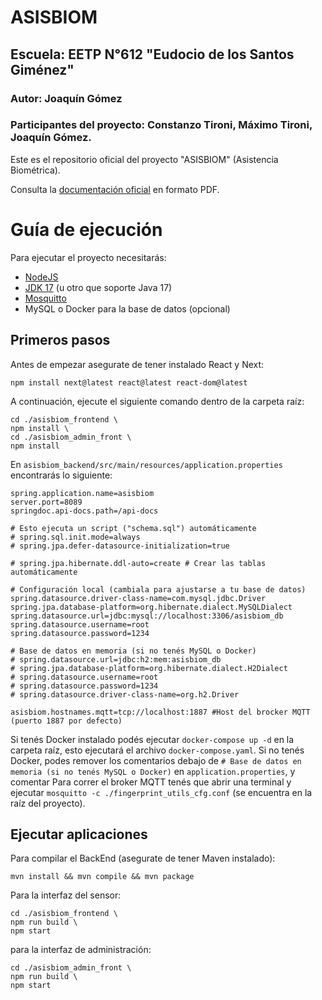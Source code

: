 # ASISBIOM 
## Escuela: EETP N°612 "Eudocio de los Santos Giménez"
### Autor: Joaquín Gómez
### Participantes del proyecto: Constanzo Tironi, Máximo Tironi, Joaquín Gómez.

Este es el repositorio oficial del proyecto "ASISBIOM" (Asistencia Biométrica).

Consulta la [documentación oficial](https://github.com/Joagz/eetp612-asisbiom/tree/dev/docs/pdf) en formato PDF.

# Guía de ejecución

Para ejecutar el proyecto necesitarás:
- [NodeJS](https://nodejs.org/en/download/package-manager)
- [JDK 17](https://openjdk.org/projects/jdk/17/) (u otro que soporte Java 17)
- [Mosquitto](https://mosquitto.org/)
- MySQL o Docker para la base de datos (opcional)

## Primeros pasos
Antes de empezar asegurate de tener instalado React y Next:
```shell
npm install next@latest react@latest react-dom@latest

```
A continuación, ejecute el siguiente comando dentro de la carpeta raíz:
```shell
cd ./asisbiom_frontend \
npm install \
cd ./asisbiom_admin_front \
npm install
```
En ```asisbiom_backend/src/main/resources/application.properties``` encontrarás lo siguiente:
```properties
spring.application.name=asisbiom
server.port=8089
springdoc.api-docs.path=/api-docs

# Esto ejecuta un script ("schema.sql") automáticamente
# spring.sql.init.mode=always
# spring.jpa.defer-datasource-initialization=true

# spring.jpa.hibernate.ddl-auto=create # Crear las tablas automáticamente

# Configuración local (cambiala para ajustarse a tu base de datos)
spring.datasource.driver-class-name=com.mysql.jdbc.Driver
spring.jpa.database-platform=org.hibernate.dialect.MySQLDialect
spring.datasource.url=jdbc:mysql://localhost:3306/asisbiom_db
spring.datasource.username=root
spring.datasource.password=1234

# Base de datos en memoria (si no tenés MySQL o Docker)
# spring.datasource.url=jdbc:h2:mem:asisbiom_db
# spring.jpa.database-platform=org.hibernate.dialect.H2Dialect
# spring.datasource.username=root
# spring.datasource.password=1234
# spring.datasource.driver-class-name=org.h2.Driver

asisbiom.hostnames.mqtt=tcp://localhost:1887 #Host del brocker MQTT (puerto 1887 por defecto)
```

Si tenés Docker instalado podés ejecutar ```docker-compose up -d``` en la carpeta raíz, esto ejecutará el archivo ```docker-compose.yaml```.
Si no tenés Docker, podes remover los comentarios debajo de ```# Base de datos en memoria (si no tenés MySQL o Docker)``` en ```application.properties```, y comentar
Para correr el broker MQTT tenés que abrir una terminal y ejecutar ```mosquitto -c ./fingerprint_utils_cfg.conf``` (se encuentra en la raíz del proyecto).

## Ejecutar aplicaciones
Para compilar el BackEnd (asegurate de tener Maven instalado):
```shell
mvn install && mvn compile && mvn package
```
Para la interfaz del sensor:
```shell
cd ./asisbiom_frontend \
npm run build \
npm start
```
para la interfaz de administración:
```shell
cd ./asisbiom_admin_front \
npm run build \
npm start
```


